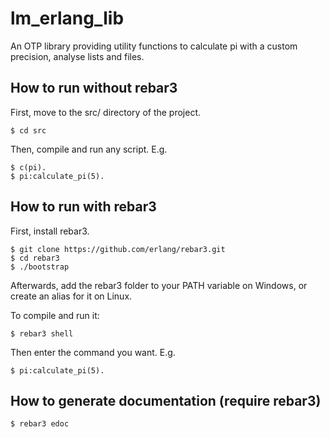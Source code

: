 # lm_erlang_lib

An OTP library providing utility functions to calculate pi with a custom
precision, analyse lists and files.

## How to run without rebar3

First, move to the src/ directory of the project.

    $ cd src

Then, compile and run any script. E.g.

    $ c(pi).
    $ pi:calculate_pi(5).

## How to run with rebar3

First, install rebar3.

    $ git clone https://github.com/erlang/rebar3.git
    $ cd rebar3
    $ ./bootstrap

Afterwards, add the rebar3 folder to your PATH variable on Windows, or create an
alias for it on Linux.

To compile and run it:

    $ rebar3 shell

Then enter the command you want. E.g.

    $ pi:calculate_pi(5).

## How to generate documentation (require rebar3)

    $ rebar3 edoc